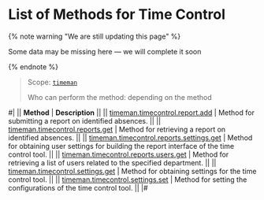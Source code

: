 # List of Methods for Time Control

{% note warning "We are still updating this page" %}

Some data may be missing here — we will complete it soon

{% endnote %}

> Scope: [`timeman`](../../scopes/permissions.md)
>
> Who can perform the method: depending on the method

#|
|| **Method** | **Description** ||
|| [timeman.timecontrol.report.add](./timeman-timecontrol-report-add.md) | Method for submitting a report on identified absences. ||
|| [timeman.timecontrol.reports.get](./timeman-timecontrol-reports-get.md) | Method for retrieving a report on identified absences. ||
|| [timeman.timecontrol.reports.settings.get](./timeman-timecontrol-reports-settings-get.md) | Method for obtaining user settings for building the report interface of the time control tool. ||
|| [timeman.timecontrol.reports.users.get](./timeman-timecontrol-reports-users-get.md) | Method for retrieving a list of users related to the specified department. ||
|| [timeman.timecontrol.settings.get](./timeman-timecontrol-settings-get.md) | Method for obtaining settings for the time control tool. ||
|| [timeman.timecontrol.settings.set](./timeman-timecontrol-settings-set.md) | Method for setting the configurations of the time control tool. ||
|#